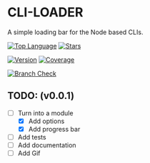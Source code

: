 # CLI-LOADER

A simple loading bar for the Node based CLIs.

[![Top Language](https://img.shields.io/github/languages/top/damienbullis/cli-loader?color=hotpink&logo=typescript&label&logoColor=white)](https://github.com/damienbullis/cli-loader)
[![Stars](https://img.shields.io/github/stars/damienbullis/cli-loader?color=hotpink)](https://github.com/damienbullis/cli-loader)

[![Version](https://img.shields.io/github/package-json/version/damienbullis/cli-loader?color=hotpink)](https://github.com/damienbullis/cli-loader)
[![Coverage](https://img.shields.io/badge/dynamic/json?label=coverage&query=%24.coverage&url=https%3A%2F%2Fraw.githubusercontent.com%2Fdamienbullis%2Fcli%2Dloader%2Fsecond_approach%2F%2Ebadges.json?&color=hotpink)](https://github.com/damienbullis/cli-loader)

[![Branch Check](https://img.shields.io/github/checks-status/damienbullis/cli-loader/main?label=main)](https://github.com/damienbullis/cli-loader)

## TODO: (v0.0.1)

- [ ] Turn into a module
  - [x] Add options
  - [x] Add progress bar
- [ ] Add tests
- [ ] Add documentation
- [ ] Add Gif
